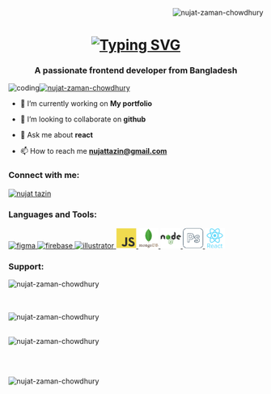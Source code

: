 <p align="right"> <img src="https://komarev.com/ghpvc/?username=nujat-zaman-chowdhury&label=Profile%20views&color=0e75b6&style=flat" alt="nujat-zaman-chowdhury" /> </p>



<h1 align="center"><a href="https://git.io/typing-svg"><img src="https://readme-typing-svg.herokuapp.com?font=Arial&size=20&pause=1000&color=37B399&background=FFFFFF00&random=false&lines=Hi+%F0%9F%91%8B%2C+I'm+Nujat+Zaman+Chowdhury;A+passionate+Front+End+Developer+from+Bangladesh" alt="Typing SVG" /></a></h1>
<h3 align="center">A passionate frontend developer from Bangladesh</h3>

<img align="left" src="https://i.ibb.co/Fh6Y2Dz/Black-Modern-Personal-Linked-In-Banner.png" alt="coding">



<p align="left"> <a href="https://github.com/ryo-ma/github-profile-trophy"><img src="https://github-profile-trophy.vercel.app/?username=nujat-zaman-chowdhury" alt="nujat-zaman-chowdhury" /></a> </p>

- 🔭 I’m currently working on **My portfolio**

- 👯 I’m looking to collaborate on **github**

- 💬 Ask me about **react**

- 📫 How to reach me **nujattazin@gmail.com**

<h3 align="left">Connect with me:</h3>
<p align="left">
<a href="https://fb.com/nujat tazin" target="blank"><img align="center" src="https://raw.githubusercontent.com/rahuldkjain/github-profile-readme-generator/master/src/images/icons/Social/facebook.svg" alt="nujat tazin" height="30" width="40" /></a>
</p>

<h3 align="left">Languages and Tools:</h3>
<p align="left"> <a href="https://www.figma.com/" target="_blank" rel="noreferrer"> <img src="https://www.vectorlogo.zone/logos/figma/figma-icon.svg" alt="figma" width="40" height="40"/> </a> <a href="https://firebase.google.com/" target="_blank" rel="noreferrer"> <img src="https://www.vectorlogo.zone/logos/firebase/firebase-icon.svg" alt="firebase" width="40" height="40"/> </a> <a href="https://www.adobe.com/in/products/illustrator.html" target="_blank" rel="noreferrer"> <img src="https://www.vectorlogo.zone/logos/adobe_illustrator/adobe_illustrator-icon.svg" alt="illustrator" width="40" height="40"/> </a> <a href="https://developer.mozilla.org/en-US/docs/Web/JavaScript" target="_blank" rel="noreferrer"> <img src="https://raw.githubusercontent.com/devicons/devicon/master/icons/javascript/javascript-original.svg" alt="javascript" width="40" height="40"/> </a> <a href="https://www.mongodb.com/" target="_blank" rel="noreferrer"> <img src="https://raw.githubusercontent.com/devicons/devicon/master/icons/mongodb/mongodb-original-wordmark.svg" alt="mongodb" width="40" height="40"/> </a> <a href="https://nodejs.org" target="_blank" rel="noreferrer"> <img src="https://raw.githubusercontent.com/devicons/devicon/master/icons/nodejs/nodejs-original-wordmark.svg" alt="nodejs" width="40" height="40"/> </a> <a href="https://www.photoshop.com/en" target="_blank" rel="noreferrer"> <img src="https://raw.githubusercontent.com/devicons/devicon/master/icons/photoshop/photoshop-line.svg" alt="photoshop" width="40" height="40"/> </a> <a href="https://reactjs.org/" target="_blank" rel="noreferrer"> <img src="https://raw.githubusercontent.com/devicons/devicon/master/icons/react/react-original-wordmark.svg" alt="react" width="40" height="40"/> </a> </p>

<h3 align="left">Support:</h3>
<p><a href="https://ko-fi.com/nujat-zaman-chowdhury"> <img align="left" src="https://cdn.ko-fi.com/cdn/kofi3.png?v=3" height="50" width="210" alt="nujat-zaman-chowdhury" /></a></p><br><br><br>

<p>
<img align="left" src="https://github-readme-stats.vercel.app/api/top-langs?username=nujat-zaman-chowdhury&show_icons=true&locale=en&layout=compact" alt="nujat-zaman-chowdhury" /></p>
<br><br>
<p>&nbsp;
<img align="left" src="https://github-readme-stats.vercel.app/api?username=nujat-zaman-chowdhury&show_icons=true&locale=en" alt="nujat-zaman-chowdhury" /></p>
<br><br>
<p>
<img align="left" src="https://github-readme-streak-stats.herokuapp.com/?user=nujat-zaman-chowdhury&" alt="nujat-zaman-chowdhury" /></p>
